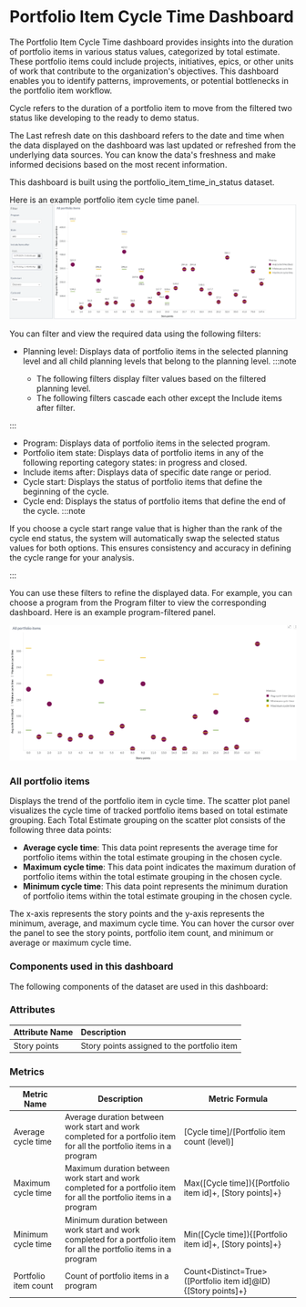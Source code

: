 # Portfolio Item Cycle Time Dashboard

The Portfolio Item Cycle Time dashboard provides insights into the duration of portfolio items in various status values, categorized by total estimate. These portfolio items could include projects, initiatives, epics, or other units of work that contribute to the organization's objectives. This dashboard enables you to identify patterns, improvements, or potential bottlenecks in the portfolio item workflow.

Cycle refers to the duration of a portfolio item to move from the filtered two status like developing to the ready to demo status.

The Last refresh date on this dashboard refers to the date and time when the data displayed on the dashboard was last updated or refreshed from the underlying data sources. You can know the data's freshness and make informed decisions based on the most recent information.

This dashboard is built using the portfolio_item_time_in_status dataset.

Here is an example portfolio item cycle time panel.
![Portfolio Item Cycle Time](./images/portfolio_item_cycle_time.PNG)

You can filter and view the required data using the following filters:
- Planning level: Displays data of portfolio items in the selected planning level and all child planning levels that belong to the planning level.
:::note

  - The following filters display filter values based on the filtered planning level.
  - The following filters cascade each other except the Include items after filter.

:::
- Program: Displays data of portfolio items in the selected program.
- Portfolio item state: Displays data of portfolio items in any of the following reporting category states: in progress and closed.
- Include items after: Displays data of specific date range or period.
- Cycle start: Displays the status of portfolio items that define the beginning of the cycle.
- Cycle end: Displays the status of portfolio items that define the end of the cycle.
:::note

If you choose a cycle start range value that is higher than the rank of the cycle end status, the system will automatically swap the selected status values for both options. This ensures consistency and accuracy in defining the cycle range for your analysis.

:::
 
You can use these filters to refine the displayed data. For example, you can choose a program from the Program filter to view the corresponding dashboard. Here is an example program-filtered panel.

![portfolio Item Cycle Time filtered panel](./images/portfolio_item_cycle_time_filtered_panel.PNG)

### All portfolio items
Displays the trend of the portfolio item in cycle time. The scatter plot panel visualizes the cycle time of tracked portfolio items based on total estimate grouping.  Each Total Estimate grouping on the scatter plot consists of the following three data points:
- **Average cycle time**: This data point represents the average time for portfolio items within the total estimate grouping in the chosen cycle. 
- **Maximum cycle time**: This data point indicates the maximum duration of portfolio items within the total estimate grouping in the chosen cycle. 
- **Minimum cycle time**: This data point represents the minimum duration of portfolio items within the total estimate grouping in the chosen cycle. 

The x-axis represents the story points and the y-axis represents the minimum, average, and maximum cycle time. You can hover the cursor over the panel to see the story points, portfolio item count, and minimum or average or maximum cycle time.

### Components used in this dashboard
The following components of the dataset are used in this dashboard:

### Attributes
| Attribute Name  | Description |
|:-------------|:------------|
|Story points|Story points assigned to the portfolio item|


### Metrics
| Metric Name  | Description |Metric Formula|
|-------------|------------|-------------|
|Average cycle time|Average duration between work start and work completed for a portfolio item for all the portfolio items in a program|[Cycle time]/[Portfolio item count (level)]|
|Maximum cycle time|Maximum duration between work start and work completed for a portfolio item for all the portfolio items in a program|Max([Cycle time]){[Portfolio item id]+, [Story points]+}|
|Minimum cycle time|Minimum duration between work start and work completed for a portfolio item for all the portfolio items in a program|Min([Cycle time]){[Portfolio item id]+, [Story points]+}|
|Portfolio item count|Count of portfolio items in a program|Count<Distinct=True>([Portfolio item id]@ID){[Story points]+}|

